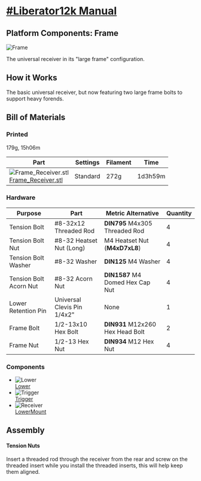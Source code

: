 # [\#Liberator12k Manual](../README.md)

## Platform Components: Frame

![Frame](Frame.png)

The universal receiver in its "large frame" configuration.

## How it Works

The basic universal receiver, but now featuring two large frame bolts to support heavy forends.

## Bill of Materials

### Printed

179g, 15h06m

| Part                                                                                        | Settings       | Filament | Time    |
|---------------------------------------------------------------------------------------------|----------------|----------|---------|
| ![Frame_Receiver.stl](Frame_Receiver_thumb.png)<br>[Frame_Receiver.stl](Frame_Receiver.stl) | Standard       | 272g     | 1d3h59m |

### Hardware

| Purpose                | Part                        | Metric Alternative               | Quantity |
|------------------------|-----------------------------|----------------------------------|----------|
| Tension Bolt           | #8-32x12 Threaded Rod       | **DIN795** M4x305 Threaded Rod   | 4        |
| Tension Bolt Nut       | #8-32 Heatset Nut (Long)    | M4 Heatset Nut (**M4xD7xL8**)    | 4        |
| Tension Bolt Washer    | #8-32 Washer                | **DIN125** M4 Washer             | 4        |
| Tension Bolt Acorn Nut | #8-32 Acorn Nut             | **DIN1587** M4 Domed Hex Cap Nut | 4        |
| Lower Retention Pin    | Universal Clevis Pin 1/4x2" | None                             | 1        |
| Frame Bolt             | 1/2-13x10 Hex Bolt          | **DIN931** M12x260 Hex Head Bolt | 2        |
| Frame Nut              | 1/2-13 Hex Nut              | **DIN934** M12 Hex Nut           | 4        |

### Components

* ![Lower](Lower/Lower_thumb.png)<br>[Lower](Lower/Lower.md)
* ![Trigger](Lower/Trigger_thumb.png)<br>[Trigger](Lower/Trigger.md)
* ![Receiver](Lower/LowerMount_thumb.png)<br>[LowerMount](Lower/LowerMount.md)

## Assembly

#### Tension Nuts

Insert a threaded rod through the receiver from the rear and screw on the threaded insert while you install the threaded
inserts, this will help keep them aligned.